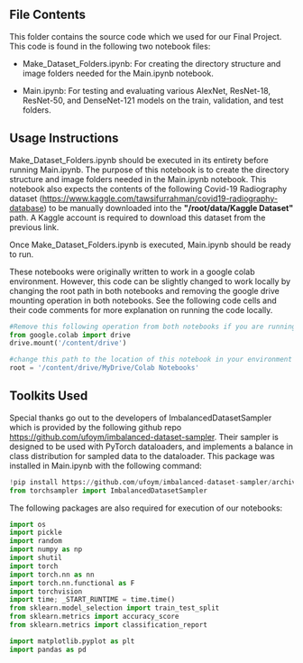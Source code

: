 
## File Contents
This folder contains the source code which we used for our Final Project. This code is found in the following two notebook files:
- Make_Dataset_Folders.ipynb: For creating the directory structure and image folders needed for the Main.ipynb notebook.

- Main.ipynb: For testing and evaluating various AlexNet, ResNet-18, ResNet-50, and DenseNet-121 models on the train, validation, and test folders.


## Usage Instructions

Make_Dataset_Folders.ipynb should be executed in its entirety before running Main.ipynb. The purpose of this notebook is to create the directory structure and image folders needed in the Main.ipynb notebook. This notebook also expects the contents of the following Covid-19 Radiography dataset (https://www.kaggle.com/tawsifurrahman/covid19-radiography-database) to be manually downloaded into the **"/root/data/Kaggle Dataset"** path. A Kaggle account is required to download this dataset from the previous link.

Once Make_Dataset_Folders.ipynb is executed, Main.ipynb should be ready to run. 

These notebooks were originally written to work in a google colab environment. However, this code can be slightly changed to work locally by changing the root path in both notebooks and removing the google drive mounting operation in both notebooks. See the following code cells and their code comments for more explanation on running the code locally.

```python
#Remove this following operation from both notebooks if you are running them locally. This operation only appears one time each in the setup for both notebook files.
from google.colab import drive
drive.mount('/content/drive')
```
```python
#change this path to the location of this notebook in your environment
root = '/content/drive/MyDrive/Colab Notebooks'
```

## Toolkits Used

Special thanks go out to the developers of ImbalancedDatasetSampler which is provided by the following github repo https://github.com/ufoym/imbalanced-dataset-sampler. 
Their sampler is designed to be used with PyTorch dataloaders, and implements a balance in class distribution for sampled data to the dataloader. This package was installed in Main.ipynb with the following command:

```python 
!pip install https://github.com/ufoym/imbalanced-dataset-sampler/archive/master.zip
from torchsampler import ImbalancedDatasetSampler
```

The following packages are also required for execution of our notebooks:

```python
import os
import pickle  
import random
import numpy as np
import shutil
import torch
import torch.nn as nn
import torch.nn.functional as F
import torchvision
import time; _START_RUNTIME = time.time()
from sklearn.model_selection import train_test_split
from sklearn.metrics import accuracy_score
from sklearn.metrics import classification_report

import matplotlib.pyplot as plt
import pandas as pd
```
